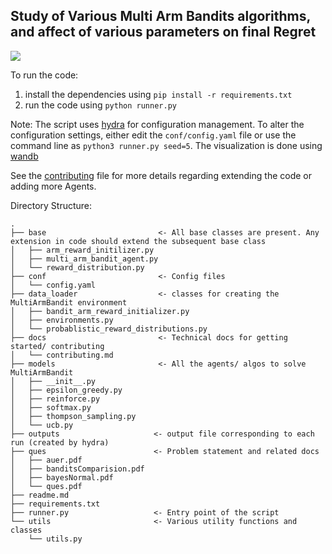 ## Study of Various Multi Arm Bandits algorithms, and affect of various parameters on final Regret


<img src="https://user-images.githubusercontent.com/46635452/151768372-0d2976a7-715e-4623-8bdd-2b86856e95c8.png">


To run the code:         
1. install the dependencies using `pip install -r requirements.txt`
2. run the code using `python runner.py`

Note: The script uses [hydra](https://github.com/facebookresearch/hydra) for configuration management.
To alter the configuration settings, either edit the `conf/config.yaml` file or use the command line as `python3 runner.py seed=5`. The visualization is done using [wandb](https://wandb.ai/harshraj22/multi_arm_bandit)


See the [contributing](docs/contributing.md) file for more details regarding extending the code or adding more Agents.


Directory Structure:
```
.
├── base                         <- All base classes are present. Any extension in code should extend the subsequent base class
│   ├── arm_reward_initilizer.py
│   ├── multi_arm_bandit_agent.py
│   └── reward_distribution.py
├── conf                         <- Config files
│   └── config.yaml
├── data_loader                  <- classes for creating the MultiArmBandit environment      
│   ├── bandit_arm_reward_initializer.py
│   ├── environments.py
│   └── probablistic_reward_distributions.py
├── docs                         <- Technical docs for getting started/ contributing
│   └── contributing.md
├── models                       <- All the agents/ algos to solve MultiArmBandit
│   ├── __init__.py
│   ├── epsilon_greedy.py
│   ├── reinforce.py
│   ├── softmax.py
│   ├── thompson_sampling.py
│   └── ucb.py
├── outputs                     <- output file corresponding to each run (created by hydra)  
├── ques                        <- Problem statement and related docs
│   ├── auer.pdf
│   ├── banditsComparision.pdf
│   ├── bayesNormal.pdf
│   └── ques.pdf
├── readme.md
├── requirements.txt
├── runner.py                   <- Entry point of the script    
└── utils                       <- Various utility functions and classes
    └── utils.py
```